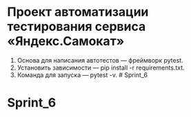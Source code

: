 # Проект автоматизации тестирования  сервиса «Яндекс.Самокат»
1. Основа для написания автотестов — фреймворк pytest.
2. Установить зависимости — pip install -r requirements.txt.
3. Команда для запуска — pytest -v. # Sprint_6
# Sprint_6
